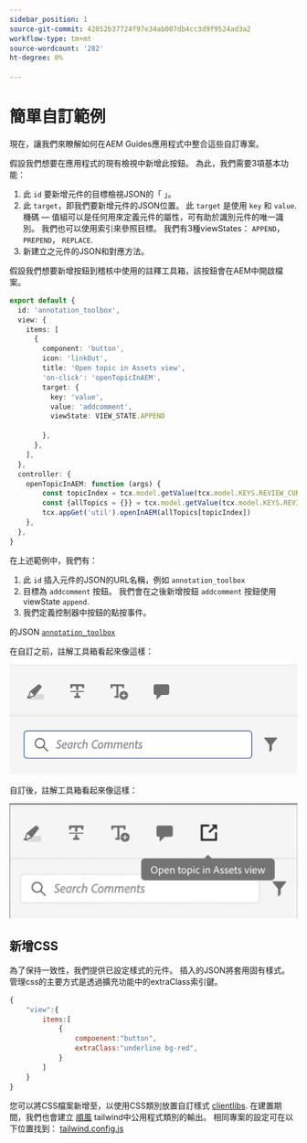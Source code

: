 ```yaml
---
sidebar_position: 1
source-git-commit: 42052b37724f97e34ab007db4cc3d9f9524ad3a2
workflow-type: tm+mt
source-wordcount: '282'
ht-degree: 0%

---
```



# 簡單自訂範例

現在，讓我們來瞭解如何在AEM Guides應用程式中整合這些自訂專案。

假設我們想要在應用程式的現有檢視中新增此按鈕。
為此，我們需要3項基本功能：

1. 此 `id` 要新增元件的目標檢視JSON的「 」。
2. 此 `target`，即我們要新增元件的JSON位置。 此 `target` 是使用 `key` 和 `value`. 機碼 — 值組可以是任何用來定義元件的屬性，可有助於識別元件的唯一識別。
我們也可以使用索引來參照目標。
我們有3種viewStates：  `APPEND`， `PREPEND`， `REPLACE`.
3. 新建立之元件的JSON和對應方法。

假設我們想要新增按鈕到稽核中使用的註釋工具箱，該按鈕會在AEM中開啟檔案。

```typescript
export default {
  id: 'annotation_toolbox', 
  view: {
    items: [
      {
        component: 'button',
        icon: 'linkOut',
        title: 'Open topic in Assets view',
        'on-click': 'openTopicInAEM',
        target: {
          key: 'value',
          value: 'addcomment',
          viewState: VIEW_STATE.APPEND

        },
      },
    ],
  },
  controller: {
    openTopicInAEM: function (args) {
        const topicIndex = tcx.model.getValue(tcx.model.KEYS.REVIEW_CURR_TOPIC)
        const {allTopics = {}} = tcx.model.getValue(tcx.model.KEYS.REVIEW_DATA) || {}
        tcx.appGet('util').openInAEM(allTopics[topicIndex])
    },
  },
}
```

在上述範例中，我們有：

1. 此 `id` 插入元件的JSON的URL名稱，例如 `annotation_toolbox`
2. 目標為 `addcomment` 按鈕。 我們會在之後新增按鈕 `addcomment` 按鈕使用viewState `append`.
3. 我們定義控制器中按鈕的點按事件。

的JSON [`annotation_toolbox`](./../../../jsons/review_app/annotation_toolbox.json)

在自訂之前，註解工具箱看起來像這樣：

![annotation-toolbox](imgs/annotation_toolbox.png "註解工具箱")

自訂後，註解工具箱看起來像這樣：

![customized-annotation-toolbox](imgs/customised_annotation_toolbox.png "自訂註解工具箱")

## 新增CSS

為了保持一致性，我們提供已設定樣式的元件。 插入的JSON將套用固有樣式。管理css的主要方式是透過擴充功能中的extraClass索引鍵。

```js
{    
    "view":{
        items:[
            {
                compoenent:"button",
                extraClass:"underline bg-red",
            }
        ]
    }
}
```

您可以將CSS檔案新增至，以使用CSS類別放置自訂樣式 [clientlibs](#clientlibs). 在建置期間，我們也會建立 [順風](https://tailwindcss.com/docs/utility-first) tailwind中公用程式類別的輸出。 相同專案的設定可在以下位置找到： [tailwind.config.js](../../../tailwind.config.js)
